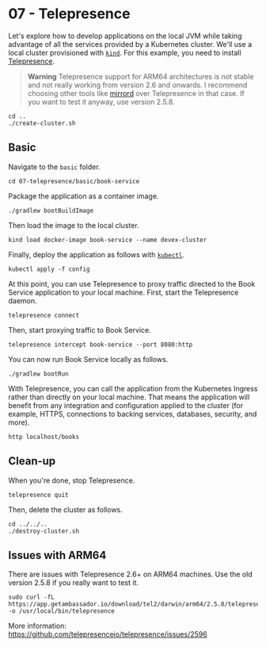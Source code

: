# 07 - Telepresence

Let's explore how to develop applications on the local JVM while taking advantage of all the services provided by a Kubernetes cluster. We'll use a local cluster provisioned with [`kind`](https://kind.sigs.k8s.io). For this example, you need to install [Telepresence](https://www.telepresence.io/docs/latest/install).

> **Warning**
> Telepresence support for ARM64 architectures is not stable and not really working from version 2.6 and onwards. I recommend choosing other tools like [mirrord](https://mirrord.dev) over Telepresence in that case. If you want to test it anyway, use version 2.5.8.

```shell
cd ..
./create-cluster.sh
```

## Basic

Navigate to the `basic` folder.

```shell
cd 07-telepresence/basic/book-service
```

Package the application as a container image.

```shell
./gradlew bootBuildImage
```

Then load the image to the local cluster.

```shell
kind load docker-image book-service --name devex-cluster
```

Finally, deploy the application as follows with [`kubectl`](https://kubectl.docs.kubernetes.io).

```shell
kubectl apply -f config
```

At this point, you can use Telepresence to proxy traffic directed to the Book Service application to your local machine. First, start the Telepresence daemon.

```shell
telepresence connect
```

Then, start proxying traffic to Book Service.

```shell
telepresence intercept book-service --port 8080:http
```

You can now run Book Service locally as follows.

```shell
./gradlew bootRun
```

With Telepresence, you can call the application from the Kubernetes Ingress rather than directly on your local machine. That means the application will benefit from any integration and configuration applied to the cluster (for example, HTTPS, connections to backing services, databases, security, and more).

```shell
http localhost/books
```

## Clean-up

When you're done, stop Telepresence.

```shell
telepresence quit
```

Then, delete the cluster as follows.

```shell
cd ../../..
./destroy-cluster.sh
```

## Issues with ARM64

There are issues with Telepresence 2.6+ on ARM64 machines. Use the old version 2.5.8 if you really want to test it.

```shell
sudo curl -fL https://app.getambassador.io/download/tel2/darwin/arm64/2.5.8/telepresence -o /usr/local/bin/telepresence
```

More information: https://github.com/telepresenceio/telepresence/issues/2596
